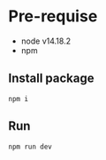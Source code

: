 # Pre-requise
   - node v14.18.2
   - npm

## Install package
```
npm i
```

## Run
```
npm run dev
```




